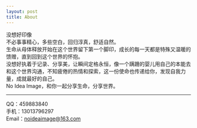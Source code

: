 ```yaml
---
layout: post
title: About
---
```

   
   
   
 
没想好印像   
不必事事精心，多些空白，回归淳真，舒适自然。   
生命从母体释放开始在这个世界留下第一个脚印，成长的每一天都是特殊又温暖的馈赠，直到回到这个世界的怀抱。   
没想好执着于记录、分享美，让瞬间定格永恒，像一个蹒跚的婴儿用自己的本能去和这个世界沟通，不知疲倦的热情和探索，这一份使命也传递给你，发现自我力量，成就最好的自己。   
No Idea Image，和你一起分享生命，分享世界。 


----------

QQ：459883840   
手机：13013796297   
Email：noideaimage@163.com   

